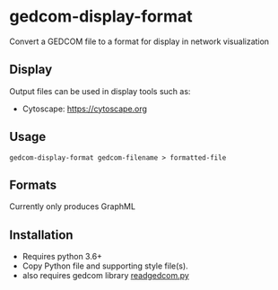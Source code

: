 # gedcom-display-format
Convert a GEDCOM file to a format for display in network visualization

## Display ##

Output files can be used in display tools such as:
- Cytoscape: https://cytoscape.org

## Usage ##

```
gedcom-display-format gedcom-filename > formatted-file
```

## Formats ##

Currently only produces GraphML

## Installation ##

- Requires python 3.6+
- Copy Python file and supporting style file(s).
- also requires gedcom library [readgedcom.py](https://github.com/johnandrea/readgedcom)

